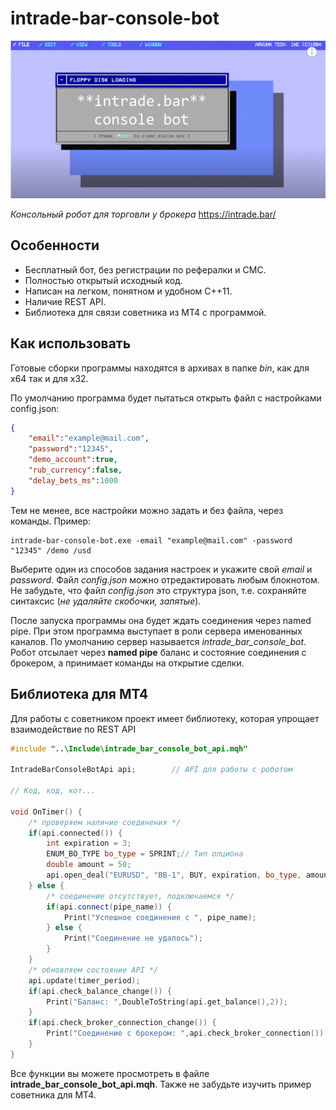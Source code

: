# intrade-bar-console-bot
![logo](doc/logo_mini.png)

*Консольный робот для торговли у брокера* https://intrade.bar/

## Особенности

* Бесплатный бот, без регистрации по рефералки и СМС.
* Полностью открытый исходный код.
* Написан на легком, понятном и удобном C++11.
* Наличие REST API.
* Библиотека для связи советника из МТ4 c программой.

## Как использовать

Готовые сборки программы находятся в архивах в папке *bin*, как для x64 так и для x32.

По умолчанию программа будет пытаться открыть файл с настройками config.json:

```json
{
	"email":"example@mail.com",
	"password":"12345",
	"demo_account":true,
	"rub_currency":false,
	"delay_bets_ms":1000
}
```

Тем не менее, все настройки можно задать и без файла, через команды. Пример:

```
intrade-bar-console-bot.exe -email "example@mail.com" -password "12345" /demo /usd
```

Выберите один из способов задания настроек и укажите свой *email* и *password*. Файл *config.json* можно отредактировать любым блокнотом. Не забудьте, что файл *config.json* это структура json, т.е. сохраняйте синтаксис (*не удаляйте скобочки, запятые*).

После запуска программы она будет ждать соединения через named pipe. При этом программа выступает в роли сервера именованных каналов. По умолчанию сервер называется *intrade_bar_console_bot*.
Робот отсылает через **named pipe** баланс и состояние соединения с брокером, а принимает команды на открытие сделки.

## Библиотека для MT4

Для работы с советником проект имеет библиотеку, которая упрощает взаимодействие по REST API

```cpp
#include "..\Include\intrade_bar_console_bot_api.mqh"

IntradeBarConsoleBotApi api;        // API для работы с роботом

// Код, код, кот...

void OnTimer() {
	/* проверяем наличие соединения */
	if(api.connected()) {
		int expiration = 3;
		ENUM_BO_TYPE bo_type = SPRINT;// Тип опциона
		double amount = 50;
		api.open_deal("EURUSD", "BB-1", BUY, expiration, bo_type, amount);
	} else {
		/* соединение отсутствует, подключаемся */
		if(api.connect(pipe_name)) {
			Print("Успешное соединение с ", pipe_name);
		} else {
			Print("Соединение не удалось");
		}
	}
	/* обновляем состояние API */
	api.update(timer_period);
	if(api.check_balance_change()) {
		Print("Баланс: ",DoubleToString(api.get_balance(),2)); 
	}
	if(api.check_broker_connection_change()) {
		Print("Соединение с брокером: ",api.check_broker_connection()); 
	}
}
```

Все функции вы можете просмотреть в файле **intrade_bar_console_bot_api.mqh**.
Также не забудьте изучить пример советника для MT4.

